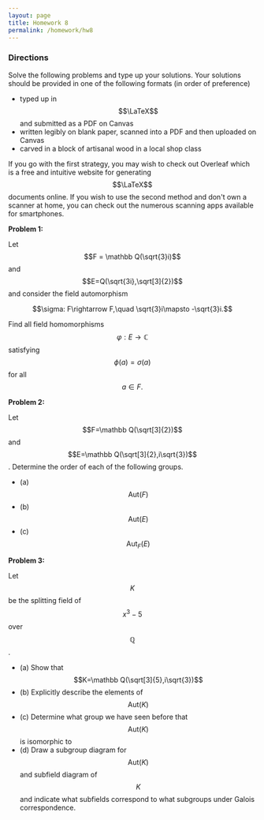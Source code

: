 ```yaml
---
layout: page
title: Homework 8
permalink: /homework/hw8
---
```


### Directions
Solve the following problems and type up your solutions.  Your solutions should be provided in one of the following formats (in order of preference)
* typed up in $$\LaTeX$$ and submitted as a PDF on Canvas
* written legibly on blank paper, scanned into a PDF and then uploaded on Canvas
* carved in a block of artisanal wood in a local shop class

If you go with the first strategy, you may wish to check out Overleaf which is a free and intuitive website for generating $$\LaTeX$$ documents online.
If you wish to use the second method and don't own a scanner at home, you can check out the numerous scanning apps available for smartphones.

**Problem 1:**

Let $$F = \mathbb Q(\sqrt{3}i)$$ and $$E=Q(\sqrt{3i},\sqrt[3]{2})$$ and consider the field automorphism

$$\sigma: F\rightarrow F,\quad \sqrt{3}i\mapsto -\sqrt{3}i.$$

Find all field homomorphisms $$\varphi: E\rightarrow\mathbb C$$ satisfying $$\phi(a) = \sigma(a)$$ for all $$a\in F.$$

**Problem 2:**

Let $$F=\mathbb Q(\sqrt[3]{2})$$ and $$E=\mathbb Q(\sqrt[3]{2},i\sqrt{3})$$.
Determine the order of each of the following groups.

* (a) $$\text{Aut}(F)$$
* (b) $$\text{Aut}(E)$$
* (c) $$\text{Aut}_F(E)$$

**Problem 3:**  

Let $$K$$ be the splitting field of $$x^3-5$$ over $$\mathbb Q$$.

* (a) Show that $$K=\mathbb Q(\sqrt[3]{5},i\sqrt{3})$$
* (b) Explicitly describe the elements of $$\text{Aut}(K)$$
* (c) Determine what group we have seen before that $$\text{Aut}(K)$$ is isomorphic to
* (d) Draw a subgroup diagram for $$\text{Aut}(K)$$ and subfield diagram of $$K$$ and indicate what subfields correspond to what subgroups under Galois correspondence.



